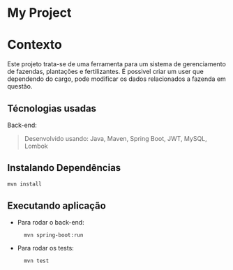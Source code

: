 # My Project

# Contexto
Este projeto trata-se de uma ferramenta para um sistema de gerenciamento de fazendas, plantações e fertilizantes. É possivel criar um user que dependendo do cargo, pode modificar os dados relacionados a fazenda em questão.

## Técnologias usadas

Back-end:
> Desenvolvido usando: Java, Maven, Spring Boot, JWT, MySQL, Lombok

## Instalando Dependências

```bash
mvn install
``` 
## Executando aplicação

* Para rodar o back-end:

  ```
    mvn spring-boot:run
  ```

* Para rodar os tests:

  ```
    mvn test
  ```